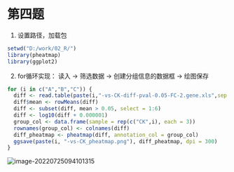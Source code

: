 # 第四题

1. 设置路径，加载包

```R
setwd("D:/work/02_R/")
library(pheatmap)
library(ggplot2)
```

2. for循环实现： 读入 &rarr; 筛选数据 &rarr; 创建分组信息的数据框 &rarr; 绘图保存

```R
for (i in c("A","B","C")) {
  diff <- read.table(paste(i,"-vs-CK-diff-pval-0.05-FC-2.gene.xls",sep = ""), header = T, row.names = 1)
  diff$mean <- rowMeans(diff)
  diff <- subset(diff, mean > 0.05, select = 1:6)
  diff <- log10(diff + 0.000001)
  group_col <- data.frame(sample = rep(c("CK",i), each = 3))
  rownames(group_col) <- colnames(diff)
  diff_pheatmap <- pheatmap(diff, annotation_col = group_col)
  ggsave(paste(i, "-vs-CK_pheatmap.png"), diff_pheatmap, dpi = 300)
}
```

![image-20220725094101315](C:\Users\Administrator\AppData\Roaming\Typora\typora-user-images\image-20220725094101315.png)